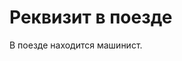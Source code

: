 # Реквизит в поезде
В поезде находится машинист.\
<img crossorigin="anonymous" src="https://drive.lienuc.com/uc?id=13Briu0vMh8cSfPAsEkKo2xRJNjwRfI5S" alt="" />